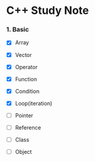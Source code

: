 # C++ Study Note
### 1. Basic
- [x] Array 
- [x] Vector
- [x] Operator 
- [x] Function
- [x] Condition
- [x] Loop(iteration)
- [ ] Pointer
- [ ] Reference
- [ ] Class
- [ ] Object

